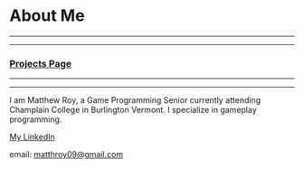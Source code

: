 # About Me

---
---

### [Projects Page](https://matthewroy01.github.io)

---
---

I am Matthew Roy, a Game Programming Senior currently attending Champlain College in Burlington Vermont. I specialize in gameplay programming.

[My LinkedIn](https://www.linkedin.com/in/matthew-roy-4ba050154/)

email: matthroy09@gmail.com
